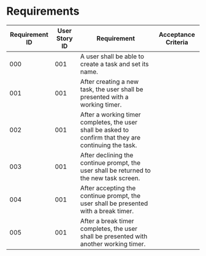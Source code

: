 # Requirements

| Requirement ID | User Story ID | Requirement                                                                                             | Acceptance Criteria |
|----------------|---------------|---------------------------------------------------------------------------------------------------------|---------------------|
| 000            | 001           | A user shall be able to create a task and set its name.                                                |                     |
| 001            | 001           | After creating a new task, the user shall be presented with a working timer.                           |                     |
| 002            | 001           | After a working timer completes, the user shall be asked to confirm that they are continuing the task. |                     |
| 003            | 001           | After declining the continue prompt, the user shall be returned to the new task screen.                |                     |
| 004            | 001           | After accepting the continue prompt, the user shall be presented with a break timer.                   |                     |
| 005            | 001           | After a break timer completes, the user shall be presented with another working timer.                  |                     |
